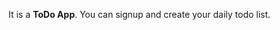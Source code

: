 It is a __ToDo App__. You can signup and create your daily todo list.

<!--/## Wiki page 

<a href="https://workspace.konfinity.com/nodejs/todo-list/-/wikis/01-Intro" target="_blank">Open wiki page</a> -->
